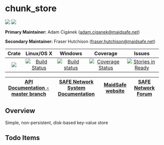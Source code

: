 # chunk_store

[![](https://img.shields.io/badge/Project%20SAFE-Approved-green.svg)](http://maidsafe.net/applications) [![](https://img.shields.io/badge/License-GPL3-green.svg)](https://github.com/maidsafe/chunk_store/blob/master/COPYING)

**Primary Maintainer:** Adam Cigánek (adam.ciganek@maidsafe.net)

**Secondary Maintainer:** Fraser Hutchison (fraser.hutchison@maidsafe.net)

|Crate|Linux/OS X|Windows|Coverage|Issues|
|:---:|:--------:|:-----:|:------:|:----:|
|[![](http://meritbadge.herokuapp.com/chunk_store)](https://crates.io/crates/chunk_store)|[![Build Status](https://travis-ci.org/maidsafe/chunk_store.svg?branch=master)](https://travis-ci.org/maidsafe/chunk_store)|[![Build status](https://ci.appveyor.com/api/projects/status/xpb6xbj7aaq6biv5/branch/master?svg=true)](https://ci.appveyor.com/project/MaidSafe-QA/chunk-store/branch/master)|[![Coverage Status](https://coveralls.io/repos/maidsafe/chunk_store/badge.svg?branch=master&service=github)](https://coveralls.io/github/maidsafe/chunk_store?branch=master)|[![Stories in Ready](https://badge.waffle.io/maidsafe/chunk_store.png?label=ready&title=Ready)](https://waffle.io/maidsafe/chunk_store)|

| [API Documentation - master branch](http://maidsafe.net/chunk_store/master) | [SAFE Network System Documentation](http://systemdocs.maidsafe.net) | [MaidSafe website](http://maidsafe.net) | [SAFE Network Forum](https://forum.safenetwork.io) |
|:------:|:-------:|:-------:|:-------:|

## Overview

Simple, non-persistent, disk-based key-value store

## Todo Items
